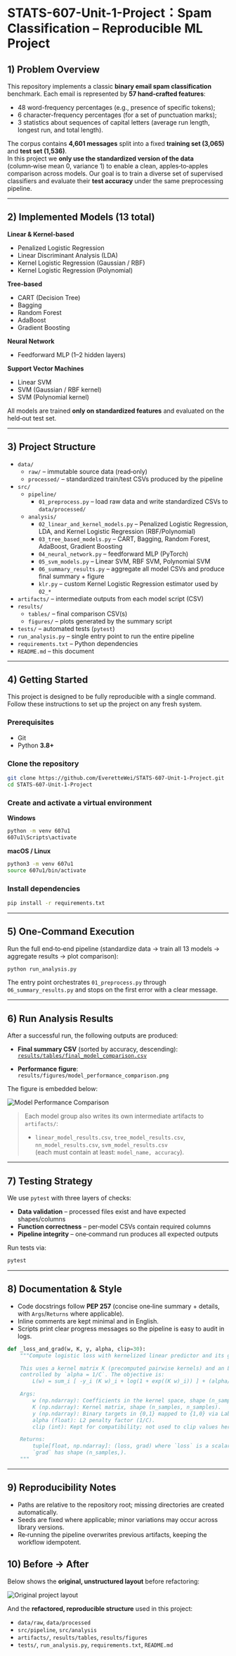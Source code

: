 # STATS-607-Unit-1-Project：Spam Classification – Reproducible ML Project

## 1) Problem Overview
This repository implements a classic **binary email spam classification** benchmark. Each email is represented by **57 hand‑crafted features**: 
 - 48 word-frequency percentages (e.g., presence of specific tokens);
 - 6 character-frequency percentages (for a set of punctuation marks); 
 - 3 statistics about sequences of capital letters (average run length, longest run, and total length). 

The corpus contains **4,601 messages** split into a fixed **training set (3,065)** and **test set (1,536)**.  
In this project we **only use the standardized version of the data** (column‑wise mean 0, variance 1) to enable a clean, apples‑to‑apples comparison across models. Our goal is to train a diverse set of supervised classifiers and evaluate their **test accuracy** under the same preprocessing pipeline.

---

## 2) Implemented Models (13 total)
**Linear & Kernel‑based**
- Penalized Logistic Regression
- Linear Discriminant Analysis (LDA)
- Kernel Logistic Regression (Gaussian / RBF)
- Kernel Logistic Regression (Polynomial)

**Tree‑based**
- CART (Decision Tree)
- Bagging
- Random Forest
- AdaBoost
- Gradient Boosting

**Neural Network**
- Feedforward MLP (1–2 hidden layers)

**Support Vector Machines**
- Linear SVM
- SVM (Gaussian / RBF kernel)
- SVM (Polynomial kernel)

All models are trained **only on standardized features** and evaluated on the held‑out test set.


---

## 3) Project Structure
- `data/`
  - `raw/` – immutable source data (read‑only)
  - `processed/` – standardized train/test CSVs produced by the pipeline
- `src/`
  - `pipeline/`
    - `01_preprocess.py` – load raw data and write standardized CSVs to `data/processed/`
  - `analysis/`
    - `02_linear_and_kernel_models.py` – Penalized Logistic Regression, LDA, and Kernel Logistic Regression (RBF/Polynomial)
    - `03_tree_based_models.py` – CART, Bagging, Random Forest, AdaBoost, Gradient Boosting
    - `04_neural_network.py` – feedforward MLP (PyTorch)
    - `05_svm_models.py` – Linear SVM, RBF SVM, Polynomial SVM
    - `06_summary_results.py` – aggregate all model CSVs and produce final summary + figure
    - `klr.py` – custom Kernel Logistic Regression estimator used by `02_*`
- `artifacts/` – intermediate outputs from each model script (CSV)
- `results/`
  - `tables/` – final comparison CSV(s)
  - `figures/` – plots generated by the summary script
- `tests/` – automated tests (`pytest`)
- `run_analysis.py` – single entry point to run the entire pipeline
- `requirements.txt` – Python dependencies
- `README.md` – this document

---

## 4) Getting Started
This project is designed to be fully reproducible with a single command. Follow these instructions to set up the project on any fresh system.

### Prerequisites
- Git
- Python **3.8+**

### Clone the repository
```bash
git clone https://github.com/EveretteWei/STATS-607-Unit-1-Project.git
cd STATS-607-Unit-1-Project
```

### Create and activate a virtual environment
**Windows**
```bash
python -m venv 607u1
607u1\Scripts\activate
```
**macOS / Linux**
```bash
python3 -m venv 607u1
source 607u1/bin/activate
```

### Install dependencies
```bash
pip install -r requirements.txt
```

---

## 5) One‑Command Execution
Run the full end‑to‑end pipeline (standardize data → train all 13 models → aggregate results → plot comparison):

```bash
python run_analysis.py
```

The entry point orchestrates `01_preprocess.py` through `06_summary_results.py` and stops on the first error with a clear message.

---

## 6) Run Analysis Results
After a successful run, the following outputs are produced:

- **Final summary CSV** (sorted by accuracy, descending):  
  [`results/tables/final_model_comparison.csv`](results/tables/final_model_comparison.csv)

- **Performance figure**:  
  `results/figures/model_performance_comparison.png`

The figure is embedded below:

![Model Performance Comparison](results/figures/model_performance_comparison.png)

> Each model group also writes its own intermediate artifacts to `artifacts/`:
> - `linear_model_results.csv`, `tree_model_results.csv`, `nn_model_results.csv`, `svm_model_results.csv`  
>   (each must contain at least: `model_name, accuracy`).

---

## 7) Testing Strategy
We use `pytest` with three layers of checks:
- **Data validation** – processed files exist and have expected shapes/columns
- **Function correctness** – per‑model CSVs contain required columns
- **Pipeline integrity** – one‑command run produces all expected outputs

Run tests via:
```bash
pytest
```

---

## 8) Documentation & Style
- Code docstrings follow **PEP 257** (concise one‑line summary + details, with `Args`/`Returns` where applicable).
- Inline comments are kept minimal and in English.
- Scripts print clear progress messages so the pipeline is easy to audit in logs.

```python
def _loss_and_grad(w, K, y, alpha, clip=30):
    """Compute logistic loss with kernelized linear predictor and its gradient.

    This uses a kernel matrix K (precomputed pairwise kernels) and an L2 penalty
    controlled by `alpha = 1/C`. The objective is:
        L(w) = sum_i [ -y_i (K w)_i + log(1 + exp((K w)_i)) ] + (alpha/2) w^T K w

    Args:
        w (np.ndarray): Coefficients in the kernel space, shape (n_samples,).
        K (np.ndarray): Kernel matrix, shape (n_samples, n_samples).
        y (np.ndarray): Binary targets in {0,1} mapped to {1,0} via LabelBinarizer.
        alpha (float): L2 penalty factor (1/C).
        clip (int): Kept for compatibility; not used to clip values here.

    Returns:
        tuple[float, np.ndarray]: (loss, grad) where `loss` is a scalar and
        `grad` has shape (n_samples,).
    """
```
---

## 9) Reproducibility Notes
- Paths are relative to the repository root; missing directories are created automatically.
- Seeds are fixed where applicable; minor variations may occur across library versions.
- Re‑running the pipeline overwrites previous artifacts, keeping the workflow idempotent.


## 10) Before → After

Below shows the **original, unstructured layout** before refactoring:

![Original project layout](docs/images/original-structure.png)

And the **refactored, reproducible structure** used in this project:
- `data/raw`, `data/processed`
- `src/pipeline`, `src/analysis`
- `artifacts/`, `results/tables`, `results/figures`
- `tests/`, `run_analysis.py`, `requirements.txt`, `README.md`
